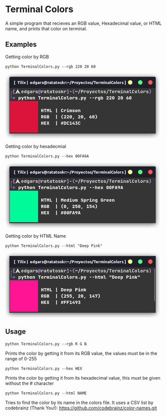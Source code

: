 # Terminal Colors

A simple program that recieves an RGB value, Hexadecimal value, or HTML name, and prints that color on terminal.

## Examples

Getting color by RGB

    python TerminalColors.py --rgb 220 20 60

![rgb_example](./screenshots/rgb_example.png)

Getting color by hexadecmial

    python TerminalColors.py --hex 00FA9A

![hex_example](./screenshots/hex_example.png)

Getting color by HTML Name

    python TerminalColors.py --html "Deep Pink"

![html_example](./screenshots/html_example.png)

## Usage

    python TerminalColors.py --rgb R G B

Prints the color by getting it from its RGB value,
the values must be in the range of 0-255

    python TerminalColors.py --hex HEX

Prints the color by getting it from its hexadecimal value,
this must be given without the # character

    python TerminalColors.py --html NAME

Tries to find the color by its name in the colors file.
It uses a CSV list by codebrainz (Thank You!):
https://github.com/codebrainz/color-names.git
